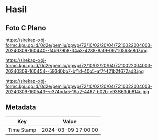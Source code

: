 # Hasil

## Foto C Plano

https://sirekap-obj-formc.kpu.go.id/0d2e/pemilu/ppwp/72/10/02/20/04/7210022004003-20240309-160440--f4b979b8-34a3-4288-8af9-09710563e8d7.jpg

https://sirekap-obj-formc.kpu.go.id/0d2e/pemilu/ppwp/72/10/02/20/04/7210022004003-20240309-160454--593d0bb7-bf1d-40b5-af7f-f21b2f672ad3.jpg

https://sirekap-obj-formc.kpu.go.id/0d2e/pemilu/ppwp/72/10/02/20/04/7210022004003-20240309-160543--e374bda5-19a2-4467-b02b-e93863db814c.jpg


## Metadata

| Key        | Value               |
| ---------- | ------------------- |
| Time Stamp | 2024-03-09 17:00:00 |



